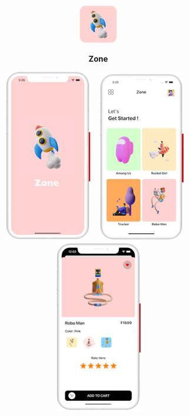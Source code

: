 <p align="center">
<img src="https://github.com/Hitarthbhatt/Hitarthbhatt/blob/main/Images/Zone/Logo.png" width="100"  title="Zone">
</p>

<h2 align="center">
Zone
</h2>


<p align="center">
<img src="https://github.com/Hitarthbhatt/Hitarthbhatt/blob/main/Images/Zone/Launch.png" width="230"  title="Launch">&nbsp;&nbsp;&nbsp;&nbsp;&nbsp;
  <img src="https://github.com/Hitarthbhatt/Hitarthbhatt/blob/main/Images/Zone/Home.png" width="230" title="Home">&nbsp;&nbsp;&nbsp;&nbsp;&nbsp;
  <img src="https://github.com/Hitarthbhatt/Hitarthbhatt/blob/main/Images/Zone/Detail.png" width="230" title="Detail">
  

</p>

